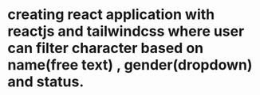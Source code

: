 # creating react application with reactjs and tailwindcss where user can filter character based on name(free text) , gender(dropdown) and status.
